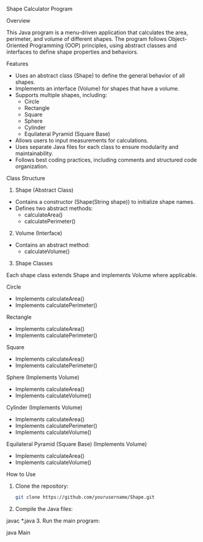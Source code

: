 Shape Calculator Program

Overview

This Java program is a menu-driven application that calculates the area, perimeter, and volume of different shapes. The program follows Object-Oriented Programming (OOP) principles, using abstract classes and interfaces to define shape properties and behaviors.

Features

- Uses an abstract class (Shape) to define the general behavior of all shapes.
- Implements an interface (Volume) for shapes that have a volume.
- Supports multiple shapes, including:
  - Circle
  - Rectangle
  - Square
  - Sphere
  - Cylinder
  - Equilateral Pyramid (Square Base)
- Allows users to input measurements for calculations.
- Uses separate Java files for each class to ensure modularity and maintainability.
- Follows best coding practices, including comments and structured code organization.

Class Structure

1. Shape (Abstract Class)
- Contains a constructor (Shape(String shape)) to initialize shape names.
- Defines two abstract methods:
  - calculateArea()
  - calculatePerimeter()

2. Volume (Interface)
- Contains an abstract method:
  - calculateVolume()

3. Shape Classes

Each shape class extends Shape and implements Volume where applicable.

Circle
- Implements calculateArea()
- Implements calculatePerimeter()

Rectangle
- Implements calculateArea()
- Implements calculatePerimeter()

Square
- Implements calculateArea()
- Implements calculatePerimeter()

Sphere (Implements Volume)
- Implements calculateArea()
- Implements calculateVolume()

Cylinder (Implements Volume)
- Implements calculateArea()
- Implements calculatePerimeter()
- Implements calculateVolume()

Equilateral Pyramid (Square Base) (Implements Volume)
- Implements calculateArea()
- Implements calculateVolume()

How to Use

1. Clone the repository:
   ```bash
   git clone https://github.com/yourusername/Shape.git
2. Compile the Java files:

javac *.java
3. Run the main program:

java Main
